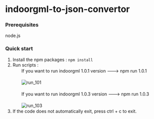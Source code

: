 # indoorgml-to-json-convertor

### Prerequisites
node.js

### Quick start
1. Install the npm packages : `npm install`
2. Run scripts : <br>
    　　If you want to run indoorgml 1.0.1 version ---> npm run 1.0.1<br><br>
      　　![run_101](https://user-images.githubusercontent.com/16831323/61880528-03e2d880-af30-11e9-9c15-7c55fd189516.PNG)<br><br>
    　　If you want to run indoorgml 1.0.3 version ---> npm run 1.0.3<br><br>
      　　![run_103](https://user-images.githubusercontent.com/16831323/61880529-03e2d880-af30-11e9-9654-f50f96499f8c.PNG)
3. If the code does not automatically exit, press ctrl + c to exit.
